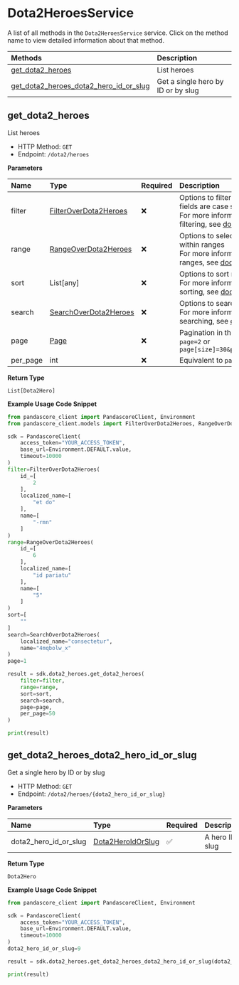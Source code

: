 # Dota2HeroesService

A list of all methods in the `Dota2HeroesService` service. Click on the method name to view detailed information about that method.

| Methods                                                                           | Description                        |
| :-------------------------------------------------------------------------------- | :--------------------------------- |
| [get_dota2_heroes](#get_dota2_heroes)                                             | List heroes                        |
| [get_dota2_heroes_dota2_hero_id_or_slug](#get_dota2_heroes_dota2_hero_id_or_slug) | Get a single hero by ID or by slug |

## get_dota2_heroes

List heroes

- HTTP Method: `GET`
- Endpoint: `/dota2/heroes`

**Parameters**

| Name     | Type                                                        | Required | Description                                                                                                                                         |
| :------- | :---------------------------------------------------------- | :------- | :-------------------------------------------------------------------------------------------------------------------------------------------------- |
| filter   | [FilterOverDota2Heroes](../models/FilterOverDota2Heroes.md) | ❌       | Options to filter results. String fields are case sensitive <br/>For more information on filtering, see [docs](/docs/filtering-and-sorting#filter). |
| range    | [RangeOverDota2Heroes](../models/RangeOverDota2Heroes.md)   | ❌       | Options to select results within ranges <br/>For more information on ranges, see [docs](/docs/filtering-and-sorting#range).                         |
| sort     | List[any]                                                   | ❌       | Options to sort results <br/>For more information on sorting, see [docs](/docs/filtering-and-sorting#sort).                                         |
| search   | [SearchOverDota2Heroes](../models/SearchOverDota2Heroes.md) | ❌       | Options to search results <br/>For more information on searching, see [docs](/docs/filtering-and-sorting#search).                                   |
| page     | [Page](../models/Page.md)                                   | ❌       | Pagination in the form of `page=2` or `page[size]=30&page[number]=2`                                                                                |
| per_page | int                                                         | ❌       | Equivalent to `page[size]`                                                                                                                          |

**Return Type**

`List[Dota2Hero]`

**Example Usage Code Snippet**

```python
from pandascore_client import PandascoreClient, Environment
from pandascore_client.models import FilterOverDota2Heroes, RangeOverDota2Heroes, SearchOverDota2Heroes

sdk = PandascoreClient(
    access_token="YOUR_ACCESS_TOKEN",
    base_url=Environment.DEFAULT.value,
    timeout=10000
)
filter=FilterOverDota2Heroes(
    id_=[
        2
    ],
    localized_name=[
        "et do"
    ],
    name=[
        "-rmn"
    ]
)
range=RangeOverDota2Heroes(
    id_=[
        6
    ],
    localized_name=[
        "id pariatu"
    ],
    name=[
        "5"
    ]
)
sort=[
    ""
]
search=SearchOverDota2Heroes(
    localized_name="consectetur",
    name="4mqbolw_x"
)
page=1

result = sdk.dota2_heroes.get_dota2_heroes(
    filter=filter,
    range=range,
    sort=sort,
    search=search,
    page=page,
    per_page=50
)

print(result)
```

## get_dota2_heroes_dota2_hero_id_or_slug

Get a single hero by ID or by slug

- HTTP Method: `GET`
- Endpoint: `/dota2/heroes/{dota2_hero_id_or_slug}`

**Parameters**

| Name                  | Type                                                | Required | Description       |
| :-------------------- | :-------------------------------------------------- | :------- | :---------------- |
| dota2_hero_id_or_slug | [Dota2HeroIdOrSlug](../models/Dota2HeroIdOrSlug.md) | ✅       | A hero ID or slug |

**Return Type**

`Dota2Hero`

**Example Usage Code Snippet**

```python
from pandascore_client import PandascoreClient, Environment

sdk = PandascoreClient(
    access_token="YOUR_ACCESS_TOKEN",
    base_url=Environment.DEFAULT.value,
    timeout=10000
)
dota2_hero_id_or_slug=9

result = sdk.dota2_heroes.get_dota2_heroes_dota2_hero_id_or_slug(dota2_hero_id_or_slug=dota2_hero_id_or_slug)

print(result)
```

<!-- This file was generated by liblab | https://liblab.com/ -->
